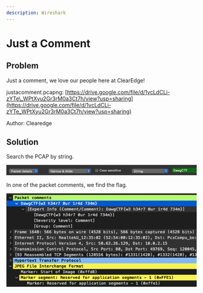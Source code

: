 ```yaml
---
description: Wireshark
---
```


# Just a Comment

## Problem

Just a comment, we love our people here at ClearEdge!

justacomment.pcapng: [https://drive.google.com/file/d/1vcLdCLi-zYTe\_WPtXyu2Gr3rM0a3Ct7h/view?usp=sharing](https://drive.google.com/file/d/1vcLdCLi-zYTe_WPtXyu2Gr3rM0a3Ct7h/view?usp=sharing)

Author: Clearedge

## Solution

Search the PCAP by string.

![](../../.gitbook/assets/8430c7c2230846fc95aa4131471e8589.png)

In one of the packet comments, we find the flag.

![](../../.gitbook/assets/43d715ecb0d44e3b9f2afc89a424bc0e.png)

